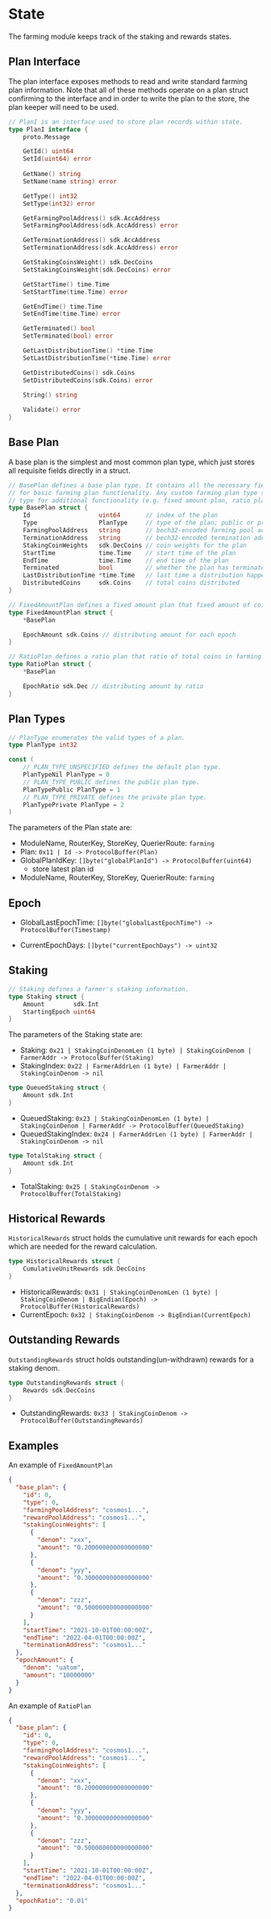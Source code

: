 <!-- order: 2 -->

# State

The farming module keeps track of the staking and rewards states.

## Plan Interface

The plan interface exposes methods to read and write standard farming plan information. Note that all of these methods operate on a plan struct confirming to the interface and in order to write the plan to the store, the plan keeper will need to be used.

```go
// PlanI is an interface used to store plan records within state.
type PlanI interface {
    proto.Message

    GetId() uint64
    SetId(uint64) error
    
    GetName() string
    SetName(name string) error

    GetType() int32
    SetType(int32) error

    GetFarmingPoolAddress() sdk.AccAddress
    SetFarmingPoolAddress(sdk.AccAddress) error

    GetTerminationAddress() sdk.AccAddress
    SetTerminationAddress(sdk.AccAddress) error

    GetStakingCoinsWeight() sdk.DecCoins
    SetStakingCoinsWeight(sdk.DecCoins) error

    GetStartTime() time.Time
    SetStartTime(time.Time) error

    GetEndTime() time.Time
    SetEndTime(time.Time) error

    GetTerminated() bool
    SetTerminated(bool) error

    GetLastDistributionTime() *time.Time
    SetLastDistributionTime(*time.Time) error

    GetDistributedCoins() sdk.Coins
    SetDistributedCoins(sdk.Coins) error

    String() string
    
    Validate() error
}
```

## Base Plan

A base plan is the simplest and most common plan type, which just stores all requisite fields directly in a struct.

```go
// BasePlan defines a base plan type. It contains all the necessary fields
// for basic farming plan functionality. Any custom farming plan type should extend this
// type for additional functionality (e.g. fixed amount plan, ratio plan).
type BasePlan struct {
    Id                   uint64       // index of the plan
    Type                 PlanType     // type of the plan; public or private
    FarmingPoolAddress   string       // bech32-encoded farming pool address
    TerminationAddress   string       // bech32-encoded termination address
    StakingCoinWeights   sdk.DecCoins // coin weights for the plan
    StartTime            time.Time    // start time of the plan
    EndTime              time.Time    // end time of the plan
    Terminated           bool         // whether the plan has terminated or not
    LastDistributionTime *time.Time   // last time a distribution happened
    DistributedCoins     sdk.Coins    // total coins distributed
}
```

```go
// FixedAmountPlan defines a fixed amount plan that fixed amount of coins are distributed for every epoch day.
type FixedAmountPlan struct {
    *BasePlan

    EpochAmount sdk.Coins // distributing amount for each epoch
}
```

```go
// RatioPlan defines a ratio plan that ratio of total coins in farming pool address is distributed for every epoch day.
type RatioPlan struct {
    *BasePlan

    EpochRatio sdk.Dec // distributing amount by ratio
}
```

## Plan Types

```go
// PlanType enumerates the valid types of a plan.
type PlanType int32

const (
    // PLAN_TYPE_UNSPECIFIED defines the default plan type.
    PlanTypeNil PlanType = 0
    // PLAN_TYPE_PUBLIC defines the public plan type.
    PlanTypePublic PlanType = 1
    // PLAN_TYPE_PRIVATE defines the private plan type.
    PlanTypePrivate PlanType = 2
)
```

The parameters of the Plan state are:

- ModuleName, RouterKey, StoreKey, QuerierRoute: `farming`
- Plan: `0x11 | Id -> ProtocolBuffer(Plan)`
- GlobalPlanIdKey: `[]byte("globalPlanId") -> ProtocolBuffer(uint64)`
  - store latest plan id
- ModuleName, RouterKey, StoreKey, QuerierRoute: `farming`

## Epoch

- GlobalLastEpochTime: `[]byte("globalLastEpochTime") -> ProtocolBuffer(Timestamp)`

- CurrentEpochDays: `[]byte("currentEpochDays") -> uint32` 

## Staking

```go
// Staking defines a farmer's staking information.
type Staking struct {
    Amount        sdk.Int
    StartingEpoch uint64
}
```

The parameters of the Staking state are:
- Staking: `0x21 | StakingCoinDenomLen (1 byte) | StakingCoinDenom | FarmerAddr -> ProtocolBuffer(Staking)`
- StakingIndex: `0x22 | FarmerAddrLen (1 byte) | FarmerAddr | StakingCoinDenom -> nil`

```go
type QueuedStaking struct {
    Amount sdk.Int
}
```

- QueuedStaking: `0x23 | StakingCoinDenomLen (1 byte) | StakingCoinDenom | FarmerAddr -> ProtocolBuffer(QueuedStaking)`
- QueuedStakingIndex: `0x24 | FarmerAddrLen (1 byte) | FarmerAddr | StakingCoinDenom -> nil`

```go
type TotalStaking struct {
    Amount sdk.Int
}
```

- TotalStaking: `0x25 | StakingCoinDenom -> ProtocolBuffer(TotalStaking)`

## Historical Rewards

`HistoricalRewards` struct holds the cumulative unit rewards for each epoch which are needed for the reward calculation.

```go
type HistoricalRewards struct {
    CumulativeUnitRewards sdk.DecCoins
}
```

- HistoricalRewards: `0x31 | StakingCoinDenomLen (1 byte) | StakingCoinDenom | BigEndian(Epoch) -> ProtocolBuffer(HistoricalRewards)`
- CurrentEpoch: `0x32 | StakingCoinDenom -> BigEndian(CurrentEpoch)`

## Outstanding Rewards

`OutstandingRewards` struct holds outstanding(un-withdrawn) rewards for a staking denom.

```go
type OutstandingRewards struct {
    Rewards sdk.DecCoins
}
```

- OutstandingRewards: `0x33 | StakingCoinDenom -> ProtocolBuffer(OutstandingRewards)`

## Examples

An example of `FixedAmountPlan`

```json
{
  "base_plan": {
    "id": 0,
    "type": 0,
    "farmingPoolAddress": "cosmos1...",
    "rewardPoolAddress": "cosmos1...",
    "stakingCoinWeights": [
      {
        "denom": "xxx",
        "amount": "0.200000000000000000"
      },
      {
        "denom": "yyy",
        "amount": "0.300000000000000000"
      },
      {
        "denom": "zzz",
        "amount": "0.500000000000000000"
      }
    ],
    "startTime": "2021-10-01T00:00:00Z",
    "endTime": "2022-04-01T00:00:00Z",
    "terminationAddress": "cosmos1..."
  },
  "epochAmount": {
    "denom": "uatom",
    "amount": "10000000"
  }
}
```

An example of `RatioPlan`

```json
{
  "base_plan": {
    "id": 0,
    "type": 0,
    "farmingPoolAddress": "cosmos1...",
    "rewardPoolAddress": "cosmos1...",
    "stakingCoinWeights": [
      {
        "denom": "xxx",
        "amount": "0.200000000000000000"
      },
      {
        "denom": "yyy",
        "amount": "0.300000000000000000"
      },
      {
        "denom": "zzz",
        "amount": "0.500000000000000000"
      }
    ],
    "startTime": "2021-10-01T00:00:00Z",
    "endTime": "2022-04-01T00:00:00Z",
    "terminationAddress": "cosmos1..."
  },
  "epochRatio": "0.01"
}
```
